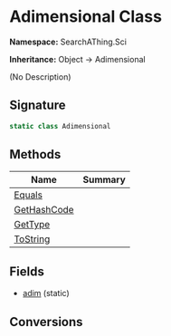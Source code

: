 # Adimensional Class
**Namespace:** SearchAThing.Sci

**Inheritance:** Object → Adimensional

(No Description)

## Signature
```csharp
static class Adimensional
```
## Methods
|**Name**|**Summary**|
|---|---|
|[Equals](Adimensional/Equals.md)||
|[GetHashCode](Adimensional/GetHashCode.md)||
|[GetType](Adimensional/GetType.md)||
|[ToString](Adimensional/ToString.md)||
## Fields
- [adim](Adimensional/adim.md) (static)
## Conversions
